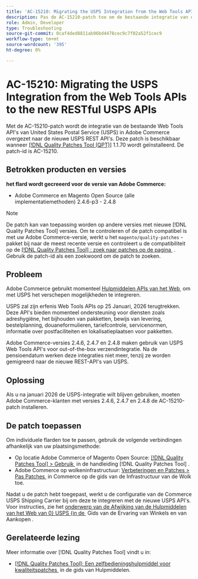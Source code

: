 ```yaml
---
title: 'AC-15210: Migrating the USPS Integration from the Web Tools APIs to the new RESTful USPS APIs'
description: Pas de AC-15210-patch toe om de bestaande integratie van de USPS Web Tools API's in Adobe Commerce over te brengen naar de nieuwe USPS REST API's.
role: Admin, Developer
type: Troubleshooting
source-git-commit: 0caf4ded8811ab96bd4478cec9c7f02a52f1cec9
workflow-type: tm+mt
source-wordcount: '395'
ht-degree: 0%

---
```



# AC-15210: Migrating the USPS Integration from the Web Tools APIs to the new RESTful USPS APIs

Met de AC-15210-patch wordt de integratie van de bestaande Web Tools API&#39;s van United States Postal Service (USPS) in Adobe Commerce overgezet naar de nieuwe USPS REST API&#39;s. Deze patch is beschikbaar wanneer [[!DNL Quality Patches Tool (QPT)]](/help/tools/quality-patches-tool/quality-patches-tool-to-self-serve-quality-patches.md) 1.1.70 wordt geïnstalleerd. De patch-id is AC-15210.

## Betrokken producten en versies

**het flard wordt gecreeerd voor de versie van Adobe Commerce:**

* Adobe Commerce en Magento Open Source (alle implementatiemethoden) 2.4.6-p3 - 2.4.8

>[!NOTE]
>
>De patch kan van toepassing worden op andere versies met nieuwe [!DNL Quality Patches Tool] versies. Om te controleren of de patch compatibel is met uw Adobe Commerce-versie, werkt u het `magento/quality-patches` -pakket bij naar de meest recente versie en controleert u de compatibiliteit op de [[!DNL Quality Patches Tool] : zoek naar patches op de pagina &#x200B;](https://experienceleague.adobe.com/tools/commerce-quality-patches/index.html) . Gebruik de patch-id als een zoekwoord om de patch te zoeken.

## Probleem

Adobe Commerce gebruikt momenteel [&#x200B; Hulpmiddelen APIs van het Web &#x200B;](https://www.usps.com/business/web-tools-apis/#developers) om met USPS het verschepen mogelijkheden te integreren.

USPS zal zijn erfenis Web Tools APIs op 25 Januari, 2026 terugtrekken. Deze API&#39;s bieden momenteel ondersteuning voor diensten zoals adreshygiëne, het bijhouden van pakketten, bewijs van levering, bestelplanning, douaneformulieren, tariefcontrole, servicenormen, informatie over postfaciliteiten en lokalisatieplaatsen voor pakketten.

Adobe Commerce-versies 2.4.6, 2.4.7 en 2.4.8 maken gebruik van USPS Web Tools API&#39;s voor out-of-the-box verzendintegratie. Na de pensioendatum werken deze integraties niet meer, tenzij ze worden gemigreerd naar de nieuwe REST-API&#39;s van USPS.

## Oplossing

Als u na januari 2026 de USPS-integratie wilt blijven gebruiken, moeten Adobe Commerce-klanten met versies 2.4.6, 2.4.7 en 2.4.8 de AC-15210-patch installeren.

## De patch toepassen

Om individuele flarden toe te passen, gebruik de volgende verbindingen afhankelijk van uw plaatsingsmethode:

* Op locatie Adobe Commerce of Magento Open Source: [[!DNL Quality Patches Tool] > Gebruik &#x200B;](/help/tools/quality-patches-tool/usage.md) in de handleiding [!DNL Quality Patches Tool] .
* Adobe Commerce op wolkeninfrastructuur: [&#x200B; Verbeteringen en Patches > Pas Patches &#x200B;](https://experienceleague.adobe.com/docs/commerce-cloud-service/user-guide/develop/upgrade/apply-patches.html) in Commerce op de gids van de Infrastructuur van de Wolk toe.

Nadat u de patch hebt toegepast, werkt u de configuratie van de Commerce USPS Shipping Carrier bij om deze te integreren met de nieuwe USPS API&#39;s. Voor instructies, zie het [&#x200B; onderwerp van de Afwijking van de Hulpmiddelen van het Web van 0&rbrace; USPS &lbrace;in de &#x200B;](https://experienceleague.adobe.com/en/docs/commerce-admin/stores-sales/delivery/shipping-carriers/carriers#usps-web-tools-api-deprecation) Gids van de Ervaring van Winkels en van Aankopen *.*

## Gerelateerde lezing

Meer informatie over [!DNL Quality Patches Tool] vindt u in:

* [[!DNL Quality Patches Tool]: Een zelfbedieningshulpmiddel voor kwaliteitspatches &#x200B;](/help/tools/quality-patches-tool/quality-patches-tool-to-self-serve-quality-patches.md) in de gids van Hulpmiddelen.
